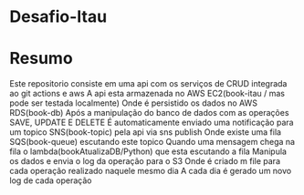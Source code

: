 #  Desafio-Itau

# Resumo

 Este repositorio consiste em uma api com os serviços de CRUD integrada ao git actions e aws
 A api esta armazenada no AWS EC2(book-itau / mas pode ser testada localmente)
 Onde é persistido os dados no AWS RDS(book-db)
 Após a manipulação do banco de dados com as operações SAVE, UPDATE E DELETE 
 É automaticamente enviado uma notificação para um topico SNS(book-topic) pela api via sns publish
 Onde existe uma fila SQS(book-queue) escutando este topico
 Quando uma mensagem chega na fila o lambda(bookAtualizaDB/Python) que esta escutando a fila
 Manipula os dados e envia o log da operação para o S3
 Onde é criado m file para cada operação realizado  naquele mesmo dia
 A cada dia é gerado um novo log de cada operação 
